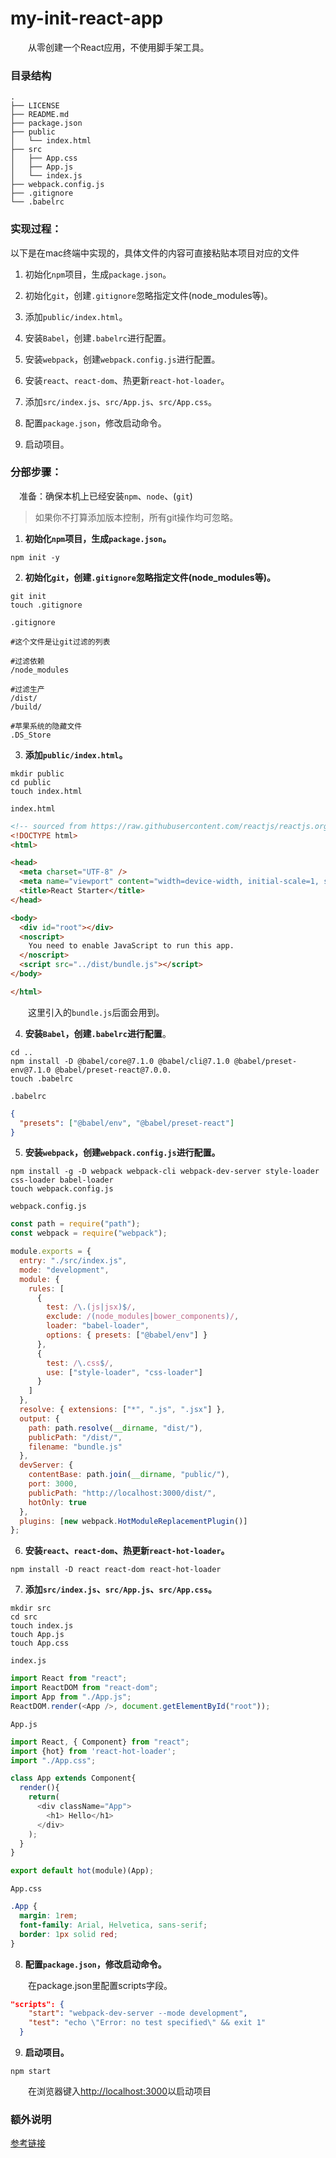 # my-init-react-app

&emsp;&emsp;从零创建一个React应用，不使用脚手架工具。

### 目录结构
```
.
├── LICENSE
├── README.md
├── package.json
├── public
│   └── index.html
├── src
│   ├── App.css
│   ├── App.js
│   └── index.js
├── webpack.config.js
├── .gitignore
└── .babelrc
```

### 实现过程：

以下是在mac终端中实现的，具体文件的内容可直接粘贴本项目对应的文件

1. 初始化`npm`项目，生成`package.json`。

2. 初始化`git`，创建`.gitignore`忽略指定文件(node_modules等)。

3. 添加`public/index.html`。

4. 安装`Babel`，创建`.babelrc`进行配置。

5. 安装`webpack`，创建`webpack.config.js`进行配置。

6. 安装`react`、`react-dom`、热更新`react-hot-loader`。

7. 添加`src/index.js`、`src/App.js`、`src/App.css`。

8. 配置`package.json`，修改启动命令。

9. 启动项目。

### 分部步骤：

&emsp;准备：确保本机上已经安装`npm`、`node`、(`git`)

> 如果你不打算添加版本控制，所有git操作均可忽略。


1. **初始化`npm`项目，生成`package.json`。**

```
npm init -y
```

2. **初始化`git`，创建`.gitignore`忽略指定文件(node_modules等)。**

```
git init
touch .gitignore
```

`.gitignore`
```
#这个文件是让git过滤的列表

#过滤依赖
/node_modules

#过滤生产
/dist/
/build/

#苹果系统的隐藏文件
.DS_Store
```

3. **添加`public/index.html`。**

```
mkdir public
cd public
touch index.html
```

`index.html`
```html
<!-- sourced from https://raw.githubusercontent.com/reactjs/reactjs.org/master/static/html/single-file-example.html -->
<!DOCTYPE html>
<html>

<head>
  <meta charset="UTF-8" />
  <meta name="viewport" content="width=device-width, initial-scale=1, shrink-to-fit=no">
  <title>React Starter</title>
</head>

<body>
  <div id="root"></div>
  <noscript>
    You need to enable JavaScript to run this app.
  </noscript>
  <script src="../dist/bundle.js"></script>
</body>

</html>
```

&emsp;&emsp;这里引入的`bundle.js`后面会用到。

4. **安装`Babel`，创建`.babelrc`进行配置**。

```
cd ..
npm install -D @babel/core@7.1.0 @babel/cli@7.1.0 @babel/preset-env@7.1.0 @babel/preset-react@7.0.0.
touch .babelrc
```

`.babelrc`
```json
{
  "presets": ["@babel/env", "@babel/preset-react"]
}
```

5. **安装`webpack`，创建`webpack.config.js`进行配置。**

```
npm install -g -D webpack webpack-cli webpack-dev-server style-loader css-loader babel-loader
touch webpack.config.js
```

`webpack.config.js`
```javascript
const path = require("path");
const webpack = require("webpack");

module.exports = {
  entry: "./src/index.js",
  mode: "development",
  module: {
    rules: [
      {
        test: /\.(js|jsx)$/,
        exclude: /(node_modules|bower_components)/,
        loader: "babel-loader",
        options: { presets: ["@babel/env"] }
      },
      {
        test: /\.css$/,
        use: ["style-loader", "css-loader"]
      }
    ]
  },
  resolve: { extensions: ["*", ".js", ".jsx"] },
  output: {
    path: path.resolve(__dirname, "dist/"),
    publicPath: "/dist/",
    filename: "bundle.js"
  },
  devServer: {
    contentBase: path.join(__dirname, "public/"),
    port: 3000,
    publicPath: "http://localhost:3000/dist/",
    hotOnly: true
  },
  plugins: [new webpack.HotModuleReplacementPlugin()]
};
```

6. **安装`react`、`react-dom`、热更新`react-hot-loader`。**

```
npm install -D react react-dom react-hot-loader
```

7. **添加`src/index.js`、`src/App.js`、`src/App.css`。**

```
mkdir src
cd src
touch index.js
touch App.js
touch App.css
```

`index.js`
```javascript
import React from "react";
import ReactDOM from "react-dom";
import App from "./App.js";
ReactDOM.render(<App />, document.getElementById("root"));
```

`App.js`
```javascript
import React, { Component} from "react";
import {hot} from 'react-hot-loader';
import "./App.css";

class App extends Component{
  render(){
    return(
      <div className="App">
        <h1> Hello</h1>
      </div>
    );
  }
}

export default hot(module)(App);
```

`App.css`
```css
.App {
  margin: 1rem;
  font-family: Arial, Helvetica, sans-serif;
  border: 1px solid red;
}
```

8. **配置`package.json`，修改启动命令。**

&emsp;&emsp;在package.json里配置scripts字段。

```json
"scripts": {
    "start": "webpack-dev-server --mode development",
    "test": "echo \"Error: no test specified\" && exit 1"
  }
```

9. **启动项目。**

```
npm start
```

&emsp;&emsp;在浏览器键入[http://localhost:3000](http://localhost:3000)以启动项目

### 额外说明

[参考链接](https://blog.usejournal.com/creating-a-react-app-from-scratch-f3c693b84658)

